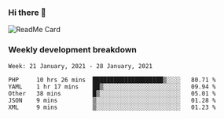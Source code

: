 ### Hi there 👋

<!--
**itzcy/itzcy** is a ✨ _special_ ✨ repository because its `README.md` (this file) appears on your GitHub profile.

Here are some ideas to get you started:

- 🔭 I’m currently working on ...
- 🌱 I’m currently learning ...
- 👯 I’m looking to collaborate on ...
- 🤔 I’m looking for help with ...
- 💬 Ask me about ...
- 📫 How to reach me: ...
- 😄 Pronouns: ...
- ⚡ Fun fact: ...
-->
![ReadMe Card](https://github-readme-stats.vercel.app/api?username=itzcy&show_icons=true&title_color=2d3198&icon_color=797cb8&text_color=24292e&bg_color=f6f8fa)

### Weekly development breakdown
<!--START_SECTION:waka-->
```text
Week: 21 January, 2021 - 28 January, 2021

PHP     10 hrs 26 mins  ████████████████████▒░░░░   80.71 % 
YAML    1 hr 17 mins    ██▒░░░░░░░░░░░░░░░░░░░░░░   09.94 % 
Other   38 mins         █▒░░░░░░░░░░░░░░░░░░░░░░░   05.01 % 
JSON    9 mins          ▒░░░░░░░░░░░░░░░░░░░░░░░░   01.28 % 
XML     9 mins          ▒░░░░░░░░░░░░░░░░░░░░░░░░   01.23 % 
```
<!--END_SECTION:waka-->
